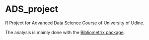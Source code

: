 # ADS_project
R Project for Advanced Data Science Course of University of Udine.

The analysis is mainly done with the <a href="https://github.com/massimoaria/bibliometrix" target="_blank">Bibliometrix package</a>.
